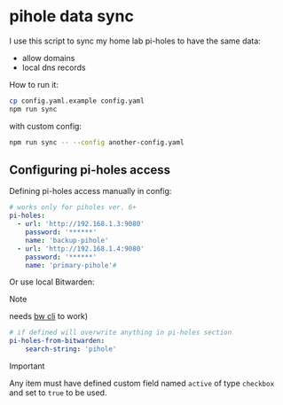 # pihole data sync

I use this script to sync my home lab pi-holes to have the same data:

- allow domains
- local dns records

How to run it:

```bash
cp config.yaml.example config.yaml
npm run sync
```

with custom config:

```bash
npm run sync -- --config another-config.yaml
```

## Configuring pi-holes access

Defining pi-holes access manually in config:

```yaml
# works only for piholes ver. 6+
pi-holes:
  - url: 'http://192.168.1.3:9080'
    password: '******'
    name: 'backup-pihole'
  - url: 'http://192.168.1.4:9080'
    password: '******'
    name: 'primary-pihole'#
```

Or use local Bitwarden:

> [!NOTE]
> needs [bw cli](https://www.npmjs.com/package/@bitwarden/cli) to work)

```yaml
# if defined will overwrite anything in pi-holes section
pi-holes-from-bitwarden:
    search-string: 'pihole'
```

> [!IMPORTANT]
> Any item must have defined custom field
> named `active` of type `checkbox` and set to `true` to be used.
